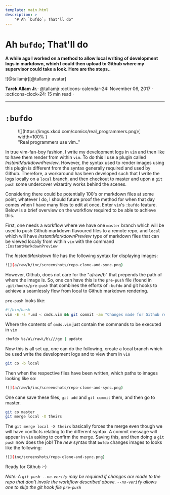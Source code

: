 ```yaml
---
template: main.html
description: >
    "# Ah `bufdo`; That'll do"
---
```


# Ah `bufdo`; That'll do

__A while ago I worked on a method to allow local writing of development logs in markdown, which I
could then upload to Github where my supervisor could take a look. Here are the steps..__

<aside class="mdx-author" markdown>
![@tallamjr][@tallamjr avatar]

<span>__Tarek Allam Jr.__· @tallamjr</span>
<span>
:octicons-calendar-24: November 06, 2017 ·
:octicons-clock-24: 15 min read ·
</span>
</aside>

  [@tallamjr avatar]: https://avatars.githubusercontent.com/tallamjr

---

# `:bufdo`

<!-- Place images inside folder with same name as post -->
<figure markdown>
![](https://imgs.xkcd.com/comics/real_programmers.png){ width=100% }
<figcaption markdown>
"Real programmers use vim.."
</figcaption>
</figure>

In true vim-fan-boy fashion, I write my development logs in `vim` and then
like to have them render from within `vim`. To do this I use a plugin called
*InstantMarkdownPreview*. However, the syntax used to render images using this
plugin is different from the syntax generally required and used by Github.
Therefore, a workaround has been developed such that I write the logs locally on
a `local` branch, and then checkout to master and upon a `git push` some
undercover wizardry works behind the scenes.

Considering there could be potentially 100's or markdown files at some point,
whatever I do, I should future proof the method for when that day comes when I
have many files to edit at once. Enter `vim`'s `:bufdo` feature. Below is a
brief overview on the workflow required to be able to achieve this.

First, one needs a workflow where we have one `master` branch which will be used
to push Github markdown flavoured files to a remote repo, and `local` which will
have *InstantMarkdownPreview* type of markdown files that can be viewed locally
from within `vim` with the command `:InstantMarkdownPreview`

The *InstantMarkdown* file has the following syntax for displaying images:

```bash
![](a/raw/b/inc/screenshots/repo-clone-and-sync.png)
```

However, Github, does not care for the "a/raw/b" that prepends the path of where
the image is. So, one can have this is the `pre-push` file (found in `.git/hooks/pre-push`
that combines the efforts of `:bufdo` and git hooks to achieve a seamlessly flow from local to
Github markdown rendering.

`pre-push` looks like:
```bash
#!/bin/bash
vim -E -s *.md < cmds.vim && git commit -am "Changes made for Github rendering"
```
Where the contents of `cmds.vim` just contain the commands to be executed in `vim`
```bash
:bufdo %s/a\/raw\/b\///ge | update
```
Now this is all set up, one can do the following, create a local branch which be
used write the development logs and to view them in `vim`
```bash
git co -b local
```
Then when the respective files have been written, which paths to images looking
like so:

```bash
![](a/raw/b/inc/screenshots/repo-clone-and-sync.png)
```

One cane save these files, `git add` and `git commit` them, and then go to
master.

```bash
git co master
git merge local -X theirs
```
The `git merge local -X theirs` basically forces the merge even though we will
have conflicts relating to the different syntax.
A commit message will appear in `vim` asking to confirm the merge. Saving this,
and then doing a `git push` now does the job! The *new* syntax that `bufdo`
changes images to looks like the following:

```bash
![](inc/screenshots/repo-clone-and-sync.png)
```

Ready for Github :-)

*Note: A `git push --no-verify` may be required if changes are made to the repo
that don't invole the workflow described above. `--no-verify` allows one to skip
the git hook file `pre-push`*
